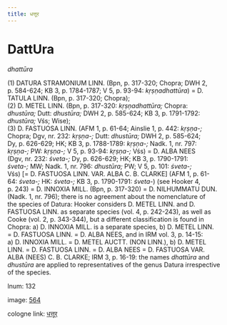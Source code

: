 ```yaml
---
title: धत्तूर
---
```


# DattUra

<i>dhattūra</i>  <div n="P" />(1) <bot>DATURA STRAMONIUM LINN.</bot> (Bpn, p. 317-320; Chopra; DWH 2, <div n="lb" />p. 584-624; KB 3, p. 1784-1787; V 5, p. 93-94: <i>kṛṣṇadhattūra</i>) = <bot>D. <div n="lb" />TATULA LINN.</bot> (Bpn, p. 317-320; Chopra); <div n="P" />(2) <bot>D. METEL LINN.</bot> (Bpn, p. 317-320: <i>kṛṣṇadhattūra;</i> Chopra: <div n="lb" /><i>dhustūra;</i> Dutt: <i>dhustūra;</i> DWH 2, p. 585-624; KB 3, p. 1791-1792: <div n="lb" /><i>dhustūra;</i> Vśs; Wise); <div n="P" />(3) <bot>D. FASTUOSA LINN.</bot> (AFM 1, p. 61-64; Ainslie 1, p. 442: <i>kṛṣṇa-;</i> <div n="lb" />Chopra; Dgv, nr. 232: <i>kṛṣṇa-;</i> Dutt: <i>dhustūra;</i> DWH 2, p. 585-624; <div n="lb" />Dy, p. 626-629; HK; KB 3, p. 1788-1789: <i>kṛṣṇa-;</i> Nadk. 1, nr. 797: <div n="lb" /><i>kṛṣṇa-;</i> PW: <i>kṛṣṇa-;</i> V 5, p. 93-94: <i>kṛṣṇa-;</i> Vśs) = <bot>D. ALBA NEES</bot> <div n="lb" />(Dgv, nr. 232: <i>śveta-;</i> Dy, p. 626-629; HK; KB 3, p. 1790-1791: <div n="lb" /><i>śveta-;</i> MW; Nadk. 1, nr. 796: <i>dhustūra;</i> PW; V 5, p. 101: <i>śveta-;</i> <div n="lb" />Vśs) [= <bot>D. FASTUOSA LINN. VAR. ALBA C. B. CLARKE</bot>] (AFM 1, p. 61- <div n="lb" />64: <i>śveta-;</i> HK: <i>śveta-;</i> KB 3, p. 1790-1791: <i>śveta-</i>) (see Hooker 4, <div n="lb" />p. 243) = <bot>D. INNOXIA MILL.</bot> (Bpn, p. 317-320) = <bot>D. NILHUMMATU DUN.</bot> <div n="lb" />(Nadk. 1, nr. 796); there is no agreement about the nomenclature of <div n="lb" />the species of Datura: Hooker considers <bot>D. METEL LINN.</bot> and <bot>D. <div n="lb" />FASTUOSA LINN.</bot> as separate species (vol. 4, p. 242-243), as well as <div n="lb" />Cooke (vol. 2, p. 343-344), but a different classification is found in <div n="lb" />Chopra: a) <bot>D. INNOXIA MILL.</bot> is a separate species, b) <bot>D. METEL LINN.</bot> <div n="lb" />= <bot>D. FASTUOSA LINN.</bot> = <bot>D. ALBA NEES</bot>, and in IRM vol. 3, p. 14-15: <div n="lb" />a) <bot>D. INNOXIA MILL.</bot> = <bot>D. METEL AUCTT.</bot> (<bot>NON LINN.</bot>), b) <bot>D. METEL <div n="lb" />LINN.</bot> = <bot>D. FASTUOSA LINN.</bot> = <bot>D. ALBA NEES</bot> = <bot>D. FASTUOSA VAR. <div n="lb" />ALBA (NEES) C. B. CLARKE</bot>; IRM 3, p. 16-19: the names <i>dhattūra</i> and <div n="lb" /><i>dhustūra</i> are applied to representatives of the genus Datura irrespective <div n="lb" />of the species.

lnum: 132

image: [564](https://www.sanskrit-lexicon.uni-koeln.de/scans/csl-apidev/servepdf.php?dict=snp&page=564)

cologne link: [धत्तूर](https://sanskrit-lexicon.uni-koeln.de/scans/csl-apidev/getword.php?dict=snp&key=धत्तूर)

